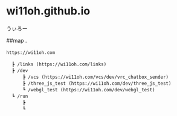 # wi11oh.github.io

うぃろー

##map
  .
  
    https://wi11oh.com　　
    
      ┣ /links (https://wi11oh.com/links)　　
      ┣ /dev　　
          ┣ /vcs (https://wi11oh.com/vcs/dev/vrc_chatbox_sender)　　
          ┣ /three_js_test (https://wi11oh.com/dev/three_js_test)　　
          ┗ /webgl_test (https://wi11oh.com/dev/webgl_test)　　
      ┗ /run　　
          ┣　　
          ┗　　
      
